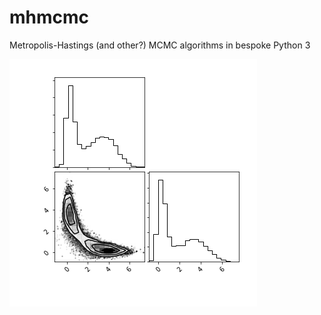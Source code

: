 # mhmcmc
Metropolis-Hastings (and other?) MCMC algorithms in bespoke Python 3

![Corner correlation plot](nana-corner.png)

